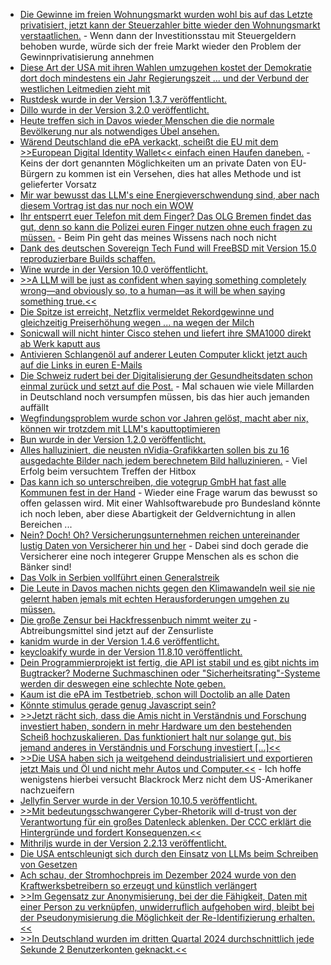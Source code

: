 * [Die Gewinne im freien Wohnungsmarkt wurden wohl bis auf das Letzte privatisiert, jetzt kann der Steuerzahler bitte wieder den Wohnungsmarkt verstaatlichen.](https://blog.fefe.de/?ts=99738dee) - Wenn dann der Investitionsstau mit Steuergeldern behoben wurde, würde sich der freie Markt wieder den Problem der Gewinnprivatisierung annehmen
* [Diese Art der USA mit ihren Wahlen umzugehen kostet der Demokratie dort doch mindestens ein Jahr Regierungszeit ... und der Verbund der westlichen Leitmedien zieht mit](https://blog.fefe.de/?ts=9970019d)
* [Rustdesk wurde in der Version 1.3.7 veröffentlicht.](https://github.com/rustdesk/rustdesk/releases/tag/1.3.7)
* [Dillo wurde in der Version 3.2.0 veröffentlicht.](https://lwn.net/Articles/1005640/)
* [Heute treffen sich in Davos wieder Menschen die die normale Bevölkerung nur als notwendiges Übel ansehen.](https://katika-kuehnreich.com/blog/2025/01/20/beginn-des-wef-der-gegenaktionen-das-interview-mit-tante-cc-auf-radio-rabe/)
* [Wärend Deutschland die ePA verkackt, scheißt die EU mit dem >>European Digital Identity Wallet<< einfach einen Haufen daneben.](https://netzpolitik.org/2025/offener-brief-eu-kommission-soll-schlupfloecher-bei-digitaler-brieftasche-schliessen/) - Keins der dort genannten Möglichkeiten um an private Daten von EU-Bürgern zu kommen ist ein Versehen, dies hat alles Methode und ist gelieferter Vorsatz
* [Mir war bewusst das LLM's eine Energieverschwendung sind, aber nach diesem Vortrag ist das nur noch ein WOW](https://media.ccc.de/v/38c3-resource-consumption-of-ai-degrow-or-die)
* [Ihr entsperrt euer Telefon mit dem Finger? Das OLG Bremen findet das gut, denn so kann die Polizei euren Finger nutzen ohne euch fragen zu müssen.](https://blog.fefe.de/?ts=997107e0) - Beim Pin geht das meines Wissens nach noch nicht
* [Dank des deutschen Sovereign Tech Fund will FreeBSD mit Version 15.0 reproduzierbare Builds schaffen.](https://www.phoronix.com/news/FreeBSD-Zero-Trust-Repro-Builds)
* [Wine wurde in der Version 10.0 veröffentlicht.](https://www.phoronix.com/news/Wine-10.0-Released)
* [>>A LLM will be just as confident when saying something completely wrong—and obviously so, to a human—as it will be when saying something true.<<](https://www.schneier.com/blog/archives/2025/01/ai-mistakes-are-very-different-from-human-mistakes.html)
* [Die Spitze ist erreicht, Netzflix vermeldet Rekordgewinne und gleichzeitig Preiserhöhung wegen ... na wegen der Milch](https://www.golem.de/news/abos-werden-in-ersten-laendern-teurer-neues-netflix-abomodell-startet-in-deutschland-2501-192634.html)
* [Sonicwall will nicht hinter Cisco stehen und liefert ihre SMA1000 direkt ab Werk kaputt aus](https://blog.fefe.de/?ts=996c8830)
* [Antivieren Schlangenöl auf anderer Leuten Computer klickt jetzt auch auf die Links in euren E-Mails](https://blog.fefe.de/?ts=996cfa1e)
* [Die Schweiz rudert bei der Digitalisierung der Gesundheitsdaten schon einmal zurück und setzt auf die Post.](https://blog.fefe.de/?ts=996cf934) - Mal schauen wie viele Millarden in Deutschland noch versumpfen müssen, bis das hier auch jemanden auffällt
* [Wegfindungsproblem wurde schon vor Jahren gelöst, macht aber nix, können wir trotzdem mit LLM's kaputtoptimieren](https://blog.fefe.de/?ts=996cf553)
* [Bun wurde in der Version 1.2.0 veröffentlicht.](https://github.com/oven-sh/bun/releases/tag/bun-v1.2.0)
* [Alles halluziniert, die neusten nVidia-Grafikkarten sollen bis zu 16 ausgedachte Bilder nach jedem berechnetem Bild halluzinieren.](http://www.3dcenter.org/news/nvidia-erteilt-dlss4mfg-auf-frueherer-nvidia-hardware-eine-absage-und-stellt-sich-zukunft-bis-z) - Viel Erfolg beim versuchtem Treffen der Hitbox
* [Das kann ich so unterschreiben, die votegrup GmbH hat fast alle Kommunen fest in der Hand](https://netzpolitik.org/2025/wahlsoftware-alle-wege-fuehren-nach-aachen/) - Wieder eine Frage warum das bewusst so offen gelassen wird. Mit einer Wahlsoftwarebude pro Bundesland könnte ich noch leben, aber diese Abartigkeit der Geldvernichtung in allen Bereichen ...
* [Nein? Doch! Oh? Versicherungsunternehmen reichen untereinander lustig Daten von Versicherer hin und her](https://www.borncity.com/blog/2025/01/22/datenkartell-aufgeflogen-versicherer-teilen-persoenliche-versichertendaten/) - Dabei sind doch gerade die Versicherer eine noch integerer Gruppe Menschen als es schon die Bänker sind!
* [Das Volk in Serbien vollführt einen Generalstreik](https://blog.fefe.de/?ts=996d53d8)
* [Die Leute in Davos machen nichts gegen den Klimawandeln weil sie nie gelernt haben jemals mit echten Herausforderungen umgehen zu müssen.](https://blog.fefe.de/?ts=996dba7c)
* [Die große Zensur bei Hackfressenbuch nimmt weiter zu](https://blog.fefe.de/?ts=996dafbf) - Abtreibungsmittel sind jetzt auf der Zensurliste
* [kanidm wurde in der Version 1.4.6 veröffentlicht.](https://github.com/kanidm/kanidm/releases/tag/v1.4.6)
* [keycloakify wurde in der Version 11.8.10 veröffentlicht.](https://github.com/keycloakify/keycloakify/releases/tag/v11.8.10)
* [Dein Programmierprojekt ist fertig, die API ist stabil und es gibt nichts im Bugtracker? Moderne Suchmaschinen oder "Sicherheitsrating"-Systeme werden dir deswegen eine schlechte Note geben.](http://lucumr.pocoo.org/2025/1/24/build-it-yourself)
* [Kaum ist die ePA im Testbetrieb, schon will Doctolib an alle Daten](https://netzpolitik.org/2025/neue-datenschutzhinweise-doctolib-will-ki-modelle-mit-gesundheitsdaten-trainieren/)
* [Könnte stimulus gerade genug Javascript sein?](https://stimulus.hotwired.dev/)
* [>>Jetzt rächt sich, dass die Amis nicht in Verständnis und Forschung investiert haben, sondern in mehr Hardware um den bestehenden Scheiß hochzuskalieren. Das funktioniert halt nur solange gut, bis jemand anderes in Verständnis und Forschung investiert [...]<<](https://blog.fefe.de/?ts=996bef34)
* [>>Die USA haben sich ja weitgehend deindustrialisiert und exportieren jetzt Mais und Öl und nicht mehr Autos und Computer.<<](https://blog.fefe.de/?ts=996bc432) - Ich hoffe wenigstens hierbei versucht Blackrock Merz nicht dem US-Amerikaner nachzueifern
* [Jellyfin Server wurde in der Version 10.10.5 veröffentlicht.](https://github.com/jellyfin/jellyfin/releases/tag/v10.10.5)
* [>>Mit bedeutungsschwangerer Cyber-Rhetorik will d-trust von der Verantwortung für ein großes Datenleck ablenken. Der CCC erklärt die Hintergründe und fordert Konsequenzen.<<](https://www.ccc.de/de/updates/2025/dont-trust)
* [Mithriljs wurde in der Version 2.2.13 veröffentlicht.](https://github.com/MithrilJS/mithril.js/releases/tag/v2.2.13)
* [Die USA entschleunigt sich durch den Einsatz von LLMs beim Schreiben von Gesetzen](https://blog.fefe.de/?ts=9968e766)
* [Ach schau, der Stromhochpreis im Dezember 2024 wurde von den Kraftwerksbetreibern so erzeugt und künstlich verlängert](https://blog.fefe.de/?ts=996bbe9f)
* [>>Im Gegensatz zur Anonymisierung, bei der die Fähigkeit, Daten mit einer Person zu verknüpfen, unwiderruflich aufgehoben wird, bleibt bei der Pseudonymisierung die Möglichkeit der Re-Identifizierung erhalten.<<](https://www.borncity.com/blog/2025/01/26/pseudonymisierung-von-daten-einige-informationen/)
* [>>In Deutschland wurden im dritten Quartal 2024 durchschnittlich jede Sekunde 2 Benutzerkonten geknackt.<<](https://www.borncity.com/blog/2025/01/26/deutschland-bei-sicherheitsverletzungen-auf-spitzenplaetzen/)

